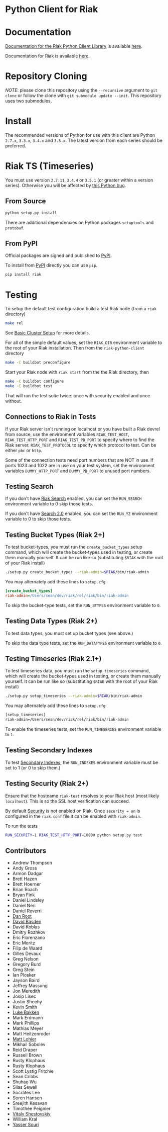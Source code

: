 Python Client for Riak
======================

Documentation
=============

[Documentation for the Riak Python Client Library](http://basho.github.io/riak-python-client/index.html) is available [here](http://basho.github.io/riak-python-client/index.html).

Documentation for Riak is available [here](http://docs.basho.com/riak/latest).

Repository Cloning
==================

*NOTE*: please clone this repository using the `--recursive` argument to `git clone` or follow the clone with `git submodule update --init`. This repository uses two submodules.

Install
=======

The recommended versions of Python for use with this client are Python `2.7.x`, `3.3.x`, `3.4.x` and `3.5.x`. The latest version from each series should be preferred.

Riak TS (Timeseries)
===================

You must use version `2.7.11`, `3.4.4` or `3.5.1` (or greater within a version series). Otherwise you will be affected by [this Python bug](https://bugs.python.org/issue23517).

From Source
-----------

```sh
python setup.py install
```

There are additional dependencies on Python packages `setuptools` and `protobuf`.

From PyPI
---------

Official packages are signed and published to [PyPI](https://pypi.python.org/pypi/riak).

To install from [PyPI](https://pypi.python.org/pypi/riak) directly you can use `pip`. 

```sh
pip install riak
```

Testing
=======

To setup the default test configuration build a test Riak node (from a `riak` directory)

```sh
make rel
```

See [Basic Cluster Setup](http://docs.basho.com/riak/latest/ops/building/basic-cluster-setup/) for more details.

For all of the simple default values, set the `RIAK_DIR` environment variable to the root of your Riak installation. Then from the `riak-python-client` directory 

```sh
make -C buildbot preconfigure
```

Start your Riak node with `riak start` from the the Riak directory, then 

```sh
make -C buildbot configure
make -C buildbot test
```

That will run the test suite twice: once with security enabled and once without.

Connections to Riak in Tests
----------------------------

If your Riak server isn't running on localhost or you have built a Riak devrel from source, use the environment variables `RIAK_TEST_HOST`, `RIAK_TEST_HTTP_PORT` and `RIAK_TEST_PB_PORT` to specify where to find the Riak server.  `RIAK_TEST_PROTOCOL` to specify which protocol to test. Can be either `pbc` or `http`.

Some of the connection tests need port numbers that are NOT in use. If ports 1023 and 1022 are in use on your test system, set the environment variables `DUMMY_HTTP_PORT` and `DUMMY_PB_PORT` to unused port numbers.

Testing Search
--------------

If you don't have [Riak Search](http://docs.basho.com/riak/latest/dev/using/search/) enabled, you can set the `RUN_SEARCH` environment variable to 0 skip those tests.

If you don't have [Search 2.0](https://github.com/basho/yokozuna) enabled, you can set the `RUN_YZ` environment variable to 0 to skip those tests.

Testing Bucket Types (Riak 2+)
------------------------------

To test bucket-types, you must run the `create_bucket_types` setup command, which will create the bucket-types used in testing, or create them manually yourself. It can be run like so (substituting `$RIAK` with the root of your Riak install)

```sh
./setup.py create_bucket_types --riak-admin=$RIAK/bin/riak-admin
```

You may alternately add these lines to `setup.cfg`

```ini
[create_bucket_types]
riak-admin=/Users/sean/dev/riak/rel/riak/bin/riak-admin
```

To skip the bucket-type tests, set the `RUN_BTYPES` environment variable to `0`.

Testing Data Types (Riak 2+)
----------------------------

To test data types, you must set up bucket types (see above.)

To skip the data type tests, set the `RUN_DATATYPES` environment variable to `0`.

Testing Timeseries (Riak 2.1+)
------------------------------

To test timeseries data, you must run the `setup_timeseries` command, which will create the bucket-types used in testing, or create them manually yourself. It can be run like so (substituting `$RIAK` with the root of your Riak install)

```sh
./setup.py setup_timeseries --riak-admin=$RIAK/bin/riak-admin
```

You may alternately add these lines to `setup.cfg`

```sh
[setup_timeseries]
riak-admin=/Users/sean/dev/riak/rel/riak/bin/riak-admin
```

To enable the timeseries tests, set the `RUN_TIMESERIES` environment variable to `1`.

Testing Secondary Indexes
-------------------------

To test [Secondary Indexes](http://docs.basho.com/riak/latest/dev/using/2i/), the `RUN_INDEXES` environment variable must be set to 1 (or 0 to skip them.)

Testing Security (Riak 2+)
--------------------------

Ensure that the hostname `riak-test` resolves to your Riak host (most likely `localhost`). This is so the SSL host verification can succeed.

By default [Security](http://docs.basho.com/riak/latest/ops/running/authz/) is not enabled on Riak. Once `security = on` is configured in the `riak.conf` file it can be enabled with `riak-admin`.

To run the tests

```sh
RUN_SECURITY=1 RIAK_TEST_HTTP_PORT=18098 python setup.py test
```

Contributors
--------------------------

* Andrew Thompson
* Andy Gross
* Armon Dadgar
* Brett Hazen
* Brett Hoerner
* Brian Roach
* Bryan Fink
* Daniel Lindsley
* Daniel Néri
* Daniel Reverri
* [Dan Root](https://github.com/daroot)
* [David Basden](https://github.com/dbasden)
* David Koblas
* Dmitry Rozhkov
* Eric Florenzano
* Eric Moritz
* Filip de Waard
* Gilles Devaux
* Greg Nelson
* Gregory Burd
* Greg Stein
* Ian Plosker
* Jayson Baird
* Jeffrey Massung
* Jon Meredith
* Josip Lisec
* Justin Sheehy
* Kevin Smith
* [Luke Bakken](https://github.com/lukebakken)
* Mark Erdmann
* Mark Phillips
* Mathias Meyer
* Matt Heitzenroder
* [Matt Lohier](https://github.com/aquam8)
* Mikhail Sobolev
* Reid Draper
* Russell Brown
* Rusty Klophaus
* Rusty Klophaus
* Scott Lystig Fritchie
* Sean Cribbs
* Shuhao Wu
* Silas Sewell
* Socrates Lee
* Soren Hansen
* Sreejith Kesavan
* Timothée Peignier
* [Vitaly Shestovskiy](https://github.com/lamp0chka)
* William Kral
* [Yasser Souri](https://github.com/yassersouri)
